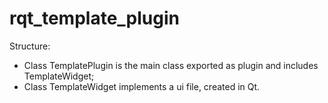 # rqt_template_plugin

Structure:
  * Class TemplatePlugin is the main class exported as plugin and includes TemplateWidget;
  * Class TemplateWidget implements a ui file, created in Qt.
